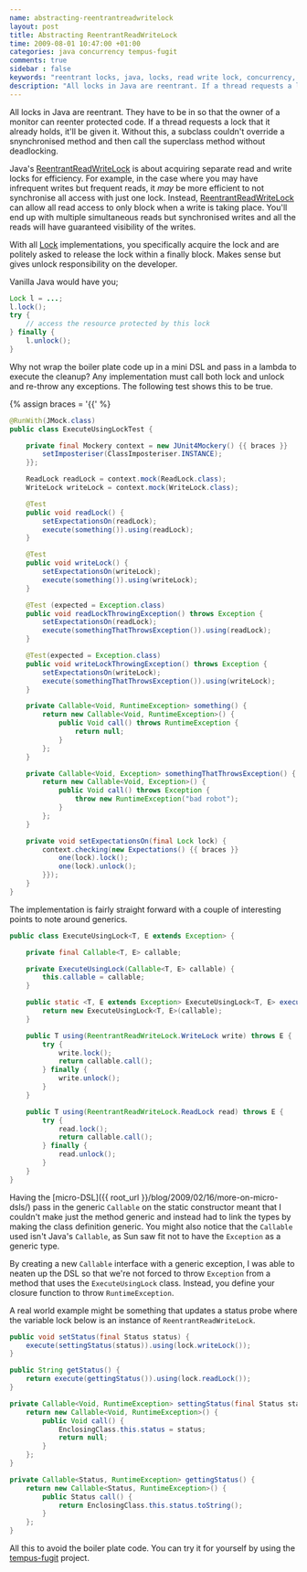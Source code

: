 ```yaml
---
name: abstracting-reentrantreadwritelock
layout: post
title: Abstracting ReentrantReadWriteLock
time: 2009-08-01 10:47:00 +01:00
categories: java concurrency tempus-fugit
comments: true
sidebar : false
keywords: "reentrant locks, java, locks, read write lock, concurrency, synchronized, ReentrantReadWriteLock"
description: "All locks in Java are reentrant. If a thread requests a lock that it already holds, it'll be given it. Without this, a subclass couldn't override a snynchronized method and then call the superclass method without deadlocking"
---
```


All locks in Java are reentrant. They have to be in so that the owner of a monitor can reenter protected code. If a thread requests a lock that it already holds, it'll be given it. Without this, a subclass couldn't override a snynchronised method and then call the superclass method without deadlocking.
  
Java's [ReentrantReadWriteLock](http://java.sun.com/javase/6/docs/api/java/util/concurrent/locks/ReentrantReadWriteLock.html) is about acquiring separate read and write locks for efficiency. For example, in the case where you may have infrequent writes but frequent reads, it _may_ be more efficient to not synchronise all access with just one lock. Instead, [ReentrantReadWriteLock](http://java.sun.com/javase/6/docs/api/java/util/concurrent/locks/ReentrantReadWriteLock.html) can allow all read access to only block when a write is taking place. You'll end up with multiple simultaneous reads but synchronised writes and all the reads will have guaranteed visibility of the writes.

With all [Lock](http://java.sun.com/javase/6/docs/api/java/util/concurrent/locks/Lock.html) implementations, you specifically acquire the lock and are politely asked to release the lock within a finally block. Makes sense but gives unlock responsibility on the developer.

<!-- more -->
  
Vanilla Java would have you;


``` java
Lock l = ...;
l.lock();
try {
    // access the resource protected by this lock
} finally {
    l.unlock();
}
```

Why not wrap the boiler plate code up in a mini DSL and pass in a lambda to execute the cleanup? Any implementation must call both lock and unlock and re-throw any exceptions. The following test shows this to be true.

<!-- more -->

{% assign braces = '{{' %}
``` java
@RunWith(JMock.class)
public class ExecuteUsingLockTest {

    private final Mockery context = new JUnit4Mockery() {{ braces }}
        setImposteriser(ClassImposteriser.INSTANCE);
    }};

    ReadLock readLock = context.mock(ReadLock.class);
    WriteLock writeLock = context.mock(WriteLock.class);

    @Test
    public void readLock() {
        setExpectationsOn(readLock);
        execute(something()).using(readLock);
    }

    @Test
    public void writeLock() {
        setExpectationsOn(writeLock);
        execute(something()).using(writeLock);
    }

    @Test (expected = Exception.class)
    public void readLockThrowingException() throws Exception {
        setExpectationsOn(readLock);
        execute(somethingThatThrowsException()).using(readLock);
    }

    @Test(expected = Exception.class)
    public void writeLockThrowingException() throws Exception {
        setExpectationsOn(writeLock);
        execute(somethingThatThrowsException()).using(writeLock);
    }

    private Callable<Void, RuntimeException> something() {
        return new Callable<Void, RuntimeException>() {
            public Void call() throws RuntimeException {
                return null;
            }
        };
    }

    private Callable<Void, Exception> somethingThatThrowsException() {
        return new Callable<Void, Exception>() {
            public Void call() throws Exception {
                throw new RuntimeException("bad robot");
            }
        };
    }

    private void setExpectationsOn(final Lock lock) {
        context.checking(new Expectations() {{ braces }}
            one(lock).lock();
            one(lock).unlock();
        }});
    }
}
```

The implementation is fairly straight forward with a couple of interesting points to note around generics.

    
``` java
public class ExecuteUsingLock<T, E extends Exception> {

    private final Callable<T, E> callable;

    private ExecuteUsingLock(Callable<T, E> callable) {
        this.callable = callable;
    }

    public static <T, E extends Exception> ExecuteUsingLock<T, E> execute(Callable<T, E> callable) {
        return new ExecuteUsingLock<T, E>(callable);
    }

    public T using(ReentrantReadWriteLock.WriteLock write) throws E {
        try {
            write.lock();
            return callable.call();
        } finally {
            write.unlock();
        }
    }

    public T using(ReentrantReadWriteLock.ReadLock read) throws E {
        try {
            read.lock();
            return callable.call();
        } finally {
            read.unlock();
        }
    }
}
```

  
Having the [micro-DSL]({{ root_url }}/blog/2009/02/16/more-on-micro-dsls/) pass in the generic `Callable` on the static constructor meant that I couldn't make just the method generic and instead had to link the types by making the class definition generic. You might also notice that the `Callable` used isn't Java's `Callable`, as Sun saw fit not to have the `Exception` as a generic type.

 By creating a new `Callable` interface with a generic exception, I was able to neaten up the DSL so that we're not forced to throw `Exception` from a method that uses the `ExecuteUsingLock` class. Instead, you define your closure function to throw `RuntimeException`.

  
A real world example might be something that updates a status probe where the variable lock below is an instance of `ReentrantReadWriteLock`.

    
``` java
public void setStatus(final Status status) {
    execute(settingStatus(status)).using(lock.writeLock());
}

public String getStatus() {
    return execute(gettingStatus()).using(lock.readLock());
}

private Callable<Void, RuntimeException> settingStatus(final Status status) {
    return new Callable<Void, RuntimeException>() {
        public Void call() {
            EnclosingClass.this.status = status;
            return null;
        }
    };
}

private Callable<Status, RuntimeException> gettingStatus() {
    return new Callable<Status, RuntimeException>() {
        public Status call() {
            return EnclosingClass.this.status.toString();
        }
    };
}
```

All this to avoid the boiler plate code. You can try it for yourself by using the [tempus-fugit](http://tempusfugitlibrary.org/) project.

  


